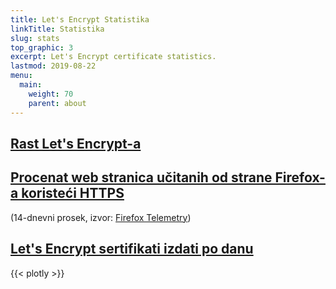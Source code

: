 ```yaml
---
title: Let's Encrypt Statistika
linkTitle: Statistika
slug: stats
top_graphic: 3
excerpt: Let's Encrypt certificate statistics.
lastmod: 2019-08-22
menu:
  main:
    weight: 70
    parent: about
---
```


<div class="figure">
  <h2><a name="growth" href="#growth"
    >Rast Let's Encrypt-a</a></h2>
  <div id="activeUsage" title="Let's Encrypt Growth" class="statsgraph"></div>
</div>

<div class="figure">
  <h2><a name="percent-pageloads" href="#percent-pageloads"
    >Procenat web stranica učitanih od strane Firefox-a koristeći HTTPS</a></h2>
  <p>(14-dnevni prosek, izvor: <a href="https://docs.telemetry.mozilla.org/datasets/other/ssl/reference.html">Firefox Telemetry</a>)</p>
  <div id="pageloadPercent" title="Percentage of Web Pages Loaded by Firefox Using HTTPS" class="statsgraph"></div>
</div>

<div class="figure">
  <h2><a name="daily-issuance" href="#daily-issuance"
    >Let's Encrypt sertifikati izdati po danu</a></h2>
  <div id="issuancePerDay" title="Let's Encrypt Certificates Issued Per Day" class="statsgraph"></div>
</div>

{{< plotly >}}